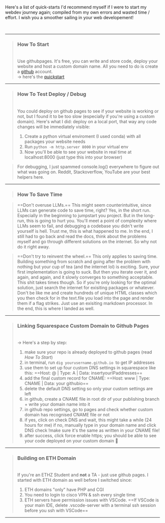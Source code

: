 Here's a list of quick-starts I'd recommend myself if I were to start my webdev journey again; compiled from my own errors and wasted time / effort. I wish you a smoother sailing in your web developement!

<br>

---

> ### How To Start <br><br>
> Use githubpages. It's free, you can write and store code, deploy your website and host a custom domain name. All you need to do is create a [github](https://github.com) account.  
> -> here's the [quickstart](https://docs.github.com/en/pages/quickstart) 

---

> ### How To Test Deploy / Debug <br><br>
> You could deploy on github pages to see if your website is working or not, but I found it to be too slow (especially if you're using a custom domain). Here's what I did: deploy on a local port, that way any code changes will be immediately visible:
> 1) Create a python virtual enviroment (I used conda) with all packages your website needs
> 2) Run ``` python -m http.server 8000 ``` in your virtual env
> 3) Now you'll be able to see your website in real time at localhost:8000 (just type this into your browser)

> For debugging, I just spammed console.log() everywhere to figure out what was going on. Reddit, Stackoverflow, YouTube are your best helpers here. 

---

> ### How To Save Time

> ==Don't overuse LLMs.== This might seem counterintuitive, since LLMs can generate code to save time, right? Yes, in the short run. Especially in the beginning to jumpstart you project. But in the long-run, this is going to hurt you. You'll meet a point of complexity where LLMs seem to fail, and debugging a codebase you didn't write yourself is hell. Trust me, this is what happened to me. In the end, I still had to go back and read the docs, think about the problems myself and go through different solutions on the internet. So why not do it right away.

> ==Don't try to reinvent the wheel.== This only applies to saving time. Building something from scratch and going after the problem with nothing but your cup of tea (and the internet lol) is exciting. Sure, your first implementation is going to suck. But then you iterate over it, and again, and again, and it slowly converges to something acceptable. This shit takes times though. So if you're only looking for the optimal solution, just search the internet for exisiting packages or whatever. Don't be like me and create hundreds of unique HTML classes which you then check for in the text.file you load into the page and render them if a flag strikes. Just use an exisiting markdown processor. In the end, this is where I landed as well.
---

> ### Linking Squarespace Custom Domain to Github Pages <br><br>
> -> Here's a step by step: 
> 1) make sure your repo is already deployed to github pages (read *How To Start*) 
> 2) in terminal, run ```dig yourusername.github.io ```to get IP addresses
> 3) use them to set up four custom DNS settings in squarespace like this: ==Host: @ | Type: A | Data: insertyourIPaddresses==
> 4) add the final custom record for CNAME: ==Host: www | Type: CNAME | Data: your githubio==
> 5) delete the default DNS setting so only your custom settings are left 
> 5) in github, create a CNAME file in root dir of your publishing branch + write your domain name into it 
> 6) in github repo settings, go to pages and check whether custom domain has recognised CNAME file or not 
> 7) if yes, click on check DNS and wait, this might take a while (24 hours for me) 
>    if no, manually type in your domain name and click DNS check !make sure it's the same as written in your CNAME file! 
> 8) after success, click force enable https; you should be able to see your code deployed on your custom domain 🐌

---

> ### Building on ETH Domain <br><br>
> If you're an ETHZ Student and **not** a TA - just use github pages. I started with ETH domain as well before I switched since: 
> 1) ETH domains "only" have PHP and CGI
> 2) You need to login to cisco VPN & ssh every single time
> 3) ETH servers have permission issues with VSCode. ==If VSCode is your main IDE, delete .vscode-server with a terminal ssh session before you ssh with VSCode==

---


